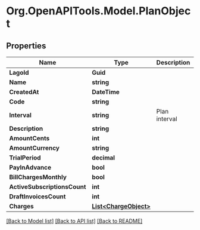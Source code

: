 
# Org.OpenAPITools.Model.PlanObject

## Properties

Name | Type | Description | Notes
------------ | ------------- | ------------- | -------------
**LagoId** | **Guid** |  | 
**Name** | **string** |  | 
**CreatedAt** | **DateTime** |  | 
**Code** | **string** |  | 
**Interval** | **string** | Plan interval | 
**Description** | **string** |  | [optional] 
**AmountCents** | **int** |  | 
**AmountCurrency** | **string** |  | 
**TrialPeriod** | **decimal** |  | [optional] 
**PayInAdvance** | **bool** |  | [optional] 
**BillChargesMonthly** | **bool** |  | [optional] 
**ActiveSubscriptionsCount** | **int** |  | 
**DraftInvoicesCount** | **int** |  | 
**Charges** | [**List&lt;ChargeObject&gt;**](ChargeObject.md) |  | [optional] 

[[Back to Model list]](../README.md#documentation-for-models)
[[Back to API list]](../README.md#documentation-for-api-endpoints)
[[Back to README]](../README.md)

